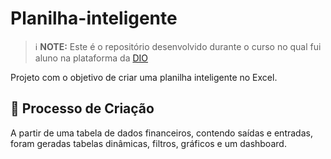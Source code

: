 # Planilha-inteligente


 > ℹ️ **NOTE:** Este é o repositório desenvolvido durante o curso no qual fui aluno na plataforma da [DIO](https://dio.me)

Projeto com o objetivo de criar uma planilha inteligente no Excel.

## 🧐 Processo de Criação
A partir de uma tabela de dados financeiros, contendo saídas e entradas, foram geradas tabelas dinâmicas, filtros, gráficos e um dashboard.
